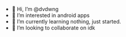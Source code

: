 - 👋 Hi, I’m @dvdwng
- 👀 I’m interested in android apps
- 🌱 I’m currently learning nothing, just started.
- 💞️ I’m looking to collaborate on idk

<!---
dvdwng/dvdwng is a ✨ special ✨ repository because its `README.md` (this file) appears on your GitHub profile.
You can click the Preview link to take a look at your changes.
--->
